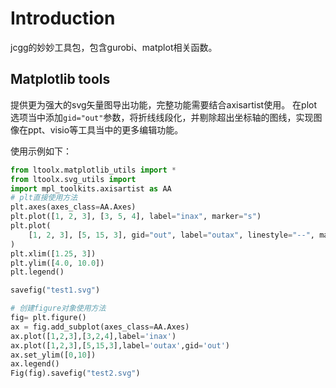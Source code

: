 # Introduction

jcgg的妙妙工具包，包含gurobi、matplot相关函数。

## Matplotlib tools

提供更为强大的svg矢量图导出功能，完整功能需要结合axisartist使用。
在plot选项当中添加`gid="out"`参数，将折线线段化，并剔除超出坐标轴的图线，实现图像在ppt、visio等工具当中的更多编辑功能。

使用示例如下：

```python
from ltoolx.matplotlib_utils import *
from ltoolx.svg_utils import
import mpl_toolkits.axisartist as AA
# plt直接使用方法
plt.axes(axes_class=AA.Axes)
plt.plot([1, 2, 3], [3, 5, 4], label="inax", marker="s")
plt.plot(
    [1, 2, 3], [5, 15, 3], gid="out", label="outax", linestyle="--", marker="o"
)
plt.xlim([1.25, 3])
plt.ylim([4.0, 10.0])
plt.legend()

savefig("test1.svg")

# 创建figure对象使用方法
fig= plt.figure()
ax = fig.add_subplot(axes_class=AA.Axes)
ax.plot([1,2,3],[3,2,4],label='inax')
ax.plot([1,2,3],[5,15,3],label='outax',gid='out')
ax.set_ylim([0,10])
ax.legend()
Fig(fig).savefig("test2.svg")
```
